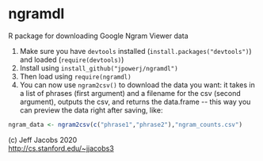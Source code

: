 # ngramdl

R package for downloading Google Ngram Viewer data

1. Make sure you have `devtools` installed (`install.packages("devtools")`) and loaded (`require(devtools)`)
2. Install using `install_github("jpowerj/ngramdl")`
3. Then load using `require(ngramdl)`
4. You can now use `ngram2csv()` to download the data you want: it takes in a list of phrases (first argument) and a filename for the csv (second argument), outputs the csv, and returns the data.frame -- this way you can preview the data right after saving, like:

```R
ngram_data <- ngram2csv(c("phrase1","phrase2"),"ngram_counts.csv")
```

(c) Jeff Jacobs 2020<br>
http://cs.stanford.edu/~jjacobs3